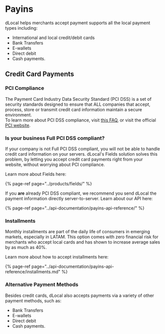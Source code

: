 # Payins

dLocal helps merchants accept payment supports all the local payment types including:

* International and local credit/debit cards
* Bank Transfers
* E-wallets
* Direct debit
* Cash payments.

## Credit Card Payments

### PCI Compliance

The Payment Card Industry Data Security Standard \(PCI DSS\) is a set of security standards designed to ensure that ALL companies that accept, process, store or transmit credit card information maintain a secure environment.  
To learn more about PCI DSS compliance, visit [this FAQ](https://www.pcicomplianceguide.org/faq/), or visit the official [PCI website](https://www.pcisecuritystandards.org/).

### Is your business Full PCI DSS compliant?

If your company is not Full PCI DSS compliant, you will not be able to handle credit card information on your servers. dLocal's Fields solution solves this problem, by letting you accept credit card payments right from your website, without worrying about PCI compliance.

Learn more about Fields here:

{% page-ref page="../products/fields/" %}

If you **are** already PCI DSS compliant, we recommend you send dLocal the payment information directly server-to-server. Learn about our API here:

{% page-ref page="../api-documentation/payins-api-reference/" %}

### Installments

Monthly installments are part of the daily life of consumers in emerging markets, especially in LATAM. This option comes with zero financial risk for merchants who accept local cards and has shown to increase average sales by as much as 40%.

Learn more about how to accept installments here:

{% page-ref page="../api-documentation/payins-api-reference/installments.md" %}

### Alternative Payment Methods

Besides credit cards, dLocal also accepts payments via a variety of other payment methods, such as:

* Bank Transfers
* E-wallets
* Direct debit
* Cash payments.



